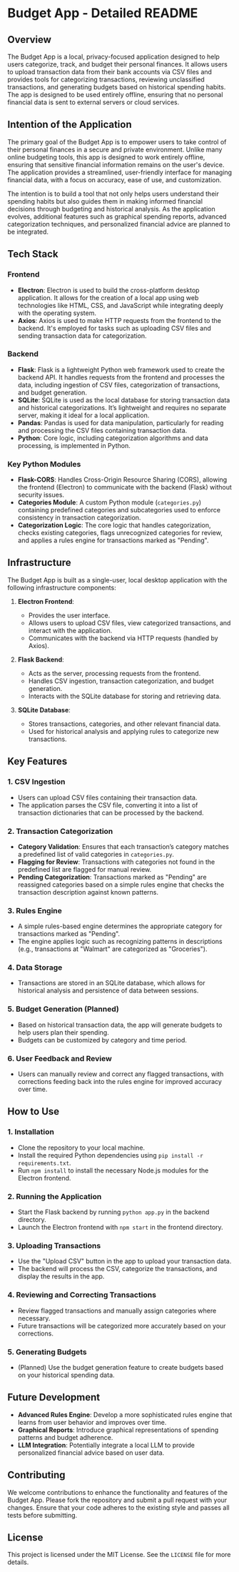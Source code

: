 # Budget App - Detailed README

## Overview

The Budget App is a local, privacy-focused application designed to help users categorize, track, and budget their personal finances. It allows users to upload transaction data from their bank accounts via CSV files and provides tools for categorizing transactions, reviewing unclassified transactions, and generating budgets based on historical spending habits. The app is designed to be used entirely offline, ensuring that no personal financial data is sent to external servers or cloud services.

## Intention of the Application

The primary goal of the Budget App is to empower users to take control of their personal finances in a secure and private environment. Unlike many online budgeting tools, this app is designed to work entirely offline, ensuring that sensitive financial information remains on the user's device. The application provides a streamlined, user-friendly interface for managing financial data, with a focus on accuracy, ease of use, and customization.

The intention is to build a tool that not only helps users understand their spending habits but also guides them in making informed financial decisions through budgeting and historical analysis. As the application evolves, additional features such as graphical spending reports, advanced categorization techniques, and personalized financial advice are planned to be integrated.

## Tech Stack

### Frontend
- **Electron**: Electron is used to build the cross-platform desktop application. It allows for the creation of a local app using web technologies like HTML, CSS, and JavaScript while integrating deeply with the operating system.
- **Axios**: Axios is used to make HTTP requests from the frontend to the backend. It's employed for tasks such as uploading CSV files and sending transaction data for categorization.

### Backend
- **Flask**: Flask is a lightweight Python web framework used to create the backend API. It handles requests from the frontend and processes the data, including ingestion of CSV files, categorization of transactions, and budget generation.
- **SQLite**: SQLite is used as the local database for storing transaction data and historical categorizations. It’s lightweight and requires no separate server, making it ideal for a local application.
- **Pandas**: Pandas is used for data manipulation, particularly for reading and processing the CSV files containing transaction data.
- **Python**: Core logic, including categorization algorithms and data processing, is implemented in Python.

### Key Python Modules
- **Flask-CORS**: Handles Cross-Origin Resource Sharing (CORS), allowing the frontend (Electron) to communicate with the backend (Flask) without security issues.
- **Categories Module**: A custom Python module (`categories.py`) containing predefined categories and subcategories used to enforce consistency in transaction categorization.
- **Categorization Logic**: The core logic that handles categorization, checks existing categories, flags unrecognized categories for review, and applies a rules engine for transactions marked as "Pending".

## Infrastructure

The Budget App is built as a single-user, local desktop application with the following infrastructure components:

1. **Electron Frontend**:
   - Provides the user interface.
   - Allows users to upload CSV files, view categorized transactions, and interact with the application.
   - Communicates with the backend via HTTP requests (handled by Axios).

2. **Flask Backend**:
   - Acts as the server, processing requests from the frontend.
   - Handles CSV ingestion, transaction categorization, and budget generation.
   - Interacts with the SQLite database for storing and retrieving data.

3. **SQLite Database**:
   - Stores transactions, categories, and other relevant financial data.
   - Used for historical analysis and applying rules to categorize new transactions.

## Key Features

### 1. **CSV Ingestion**
- Users can upload CSV files containing their transaction data.
- The application parses the CSV file, converting it into a list of transaction dictionaries that can be processed by the backend.

### 2. **Transaction Categorization**
- **Category Validation**: Ensures that each transaction’s category matches a predefined list of valid categories in `categories.py`.
- **Flagging for Review**: Transactions with categories not found in the predefined list are flagged for manual review.
- **Pending Categorization**: Transactions marked as "Pending" are reassigned categories based on a simple rules engine that checks the transaction description against known patterns.

### 3. **Rules Engine**
- A simple rules-based engine determines the appropriate category for transactions marked as "Pending".
- The engine applies logic such as recognizing patterns in descriptions (e.g., transactions at "Walmart" are categorized as "Groceries").

### 4. **Data Storage**
- Transactions are stored in an SQLite database, which allows for historical analysis and persistence of data between sessions.

### 5. **Budget Generation (Planned)**
- Based on historical transaction data, the app will generate budgets to help users plan their spending.
- Budgets can be customized by category and time period.

### 6. **User Feedback and Review**
- Users can manually review and correct any flagged transactions, with corrections feeding back into the rules engine for improved accuracy over time.

## How to Use

### 1. **Installation**
- Clone the repository to your local machine.
- Install the required Python dependencies using `pip install -r requirements.txt`.
- Run `npm install` to install the necessary Node.js modules for the Electron frontend.

### 2. **Running the Application**
- Start the Flask backend by running `python app.py` in the backend directory.
- Launch the Electron frontend with `npm start` in the frontend directory.

### 3. **Uploading Transactions**
- Use the "Upload CSV" button in the app to upload your transaction data.
- The backend will process the CSV, categorize the transactions, and display the results in the app.

### 4. **Reviewing and Correcting Transactions**
- Review flagged transactions and manually assign categories where necessary.
- Future transactions will be categorized more accurately based on your corrections.

### 5. **Generating Budgets**
- (Planned) Use the budget generation feature to create budgets based on your historical spending data.

## Future Development

- **Advanced Rules Engine**: Develop a more sophisticated rules engine that learns from user behavior and improves over time.
- **Graphical Reports**: Introduce graphical representations of spending patterns and budget adherence.
- **LLM Integration**: Potentially integrate a local LLM to provide personalized financial advice based on user data.

## Contributing

We welcome contributions to enhance the functionality and features of the Budget App. Please fork the repository and submit a pull request with your changes. Ensure that your code adheres to the existing style and passes all tests before submitting.

## License

This project is licensed under the MIT License. See the `LICENSE` file for more details.

